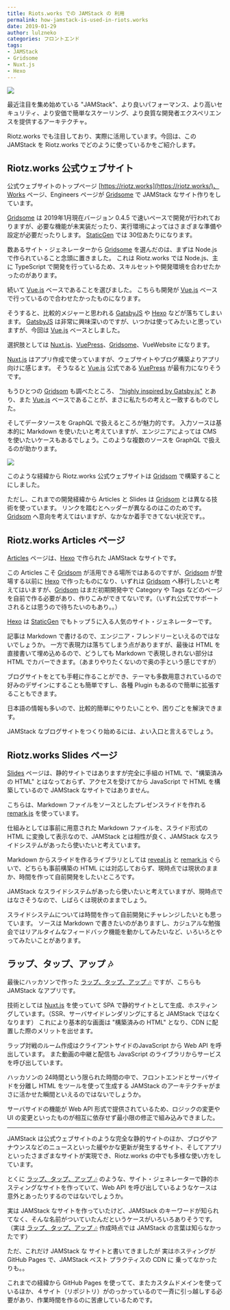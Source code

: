 ```yaml
---
title: Riots.works での JAMStack の 利用
permalink: how-jamstack-is-used-in-riots.works
date: 2019-01-29
author: lulzneko
categories: フロントエンド
tags:
- JAMStack
- Gridsome
- Nuxt.js
- Hexo
---
```


![](/articles/assets/lulzneko/serverless/jamstack.jpg)

最近注目を集め始めている "JAMStack"、より良いパフォーマンス、より高いセキュリティ、より安価で簡単なスケーリング、より良質な開発者エクスペリエンスを提供するアーキテクチャ。

Riotz.works でも注目しており、実際に活用しています。今回は、この JAMStack を Riotz.works でどのように使っているかをご紹介します。


## Riotz.works 公式ウェブサイト
公式ウェブサイトのトップページ [https://riotz.works](https://riotz.works/)、Works ページ、Engineers ページが [Gridsome](https://gridsome.org/) で JAMStack なサイト作りをしています。

[Gridsome](https://gridsome.org/) は 2019年1月現在バージョン 0.4.5 で速いペースで開発が行われておりますが、必要な機能が未実装だったり、実行環境によってはさまざまな準備や設定が必要だったりします。
[StaticGen](https://www.staticgen.com/) では 30位あたりになります。

数あるサイト・ジェネレーターから [Gridsome](https://gridsome.org/) を選んだのは、まずは Node.js で作られていること念頭に置きました。
これは Riotz.works では Node.js、主に TypeScript で開発を行っているため、スキルセットや開発環境を合わせたかったのがあります。

続いて [Vue.js](https://vuejs.org/) ベースであることを選びました。
こちらも開発が [Vue.js](https://vuejs.org/) ベースで行っているので合わせたかったものになります。

そうすると、比較的メジャーと思われる [GatsbyJS](https://www.gatsbyjs.org/) や [Hexo](https://hexo.io/) などが落ちてしまいます。
[GatsbyJS](https://www.gatsbyjs.org/) は非常に興味深いのですが、いつかは使ってみたいと思っていますが、今回は [Vue.js](https://vuejs.org/) ベースとしました。

選択肢としては [Nuxt.js](https://nuxtjs.org/)、[VuePress](https://vuepress.vuejs.org/)、[Gridsome](https://gridsome.org/)、VueWebsite になります。

[Nuxt.js](https://nuxtjs.org/) はアプリ作成で使っていますが、ウェブサイトやブログ構築よりアプリ向けに感じます。
そうなると [Vue.js](https://vuejs.org/) 公式である [VuePress](https://vuepress.vuejs.org/) が最有力になりそうです。

もうひとつの [Gridsom](https://gridsome.org/) も調べたところ、 ["highly inspired by Gatsby.js"](https://gridsome.org/blog/2018/10/10/say-hello-to-gridsome) とあり、また [Vue.js](https://vuejs.org/) ベースであることが、まさに私たちの考えと一致するものでした。

そしてデータソースを GraphQL で扱えるところが魅力的です。
入力ソースは基本的に Markdown を使いたいと考えていますが、エンジニアによっては CMS を使いたいケースもあるでしょう。このような複数のソースを GraphQL で扱えるのが助かります。

![](/articles/assets/lulzneko/serverless/jamstack/10.png)

このような経緯から Riotz.works 公式ウェブサイトは [Gridsom](https://gridsome.org/) で構築することにしました。

ただし、これまでの開発経緯から Articles と Slides は [Gridsom](https://gridsome.org/) とは異なる技術を使っています。
リンクを踏むとヘッダーが異なるのはこのためです。[Gridsom](https://gridsome.org/) へ意向を考えてはいますが、なかなか着手できてない状況です。。


## Riotz.works Articles ページ
[Articles](https://riotz.works/articles/) ページは、[Hexo](https://hexo.io/) で作られた JAMStack なサイトです。

この Articles こそ [Gridsom](https://gridsome.org/) が活用できる場所ではあるのですが、[Gridsom](https://gridsome.org/) が登場する以前に [Hexo](https://hexo.io/) で作ったものになり、いずれは [Gridsom](https://gridsome.org/) へ移行したいと考えてはいますが、[Gridsom](https://gridsome.org/) はまだ初期開発中で Category や Tags などのページを自前で作る必要があり、作りこみができてないです。（いずれ公式でサポートされるとは思うので待ちたいのもあり。。）

[Hexo](https://hexo.io/) は [StaticGen](https://www.staticgen.com/) でもトップ５に入る人気のサイト・ジェネレーターです。

記事は Markdown で書けるので、エンジニア・フレンドリーといえるのではないでしょうか。
一方で表現力は落ちてしまう点がありますが、最後は HTML を直接書いて埋め込めるので、どうしても Markdown で表現しきれない部分は HTML でカバーできます。（あまりやりたくないので奥の手という感じですが）

ブログサイトをとても手軽に作ることができ、テーマも多数用意されているので好みのデザインにすることも簡単ですし、各種 Plugin もあるので簡単に拡張することもできます。

日本語の情報も多いので、比較的簡単にやりたいことや、困りごとを解決できます。

JAMStack なブログサイトをつくり始めるには、よい入口と言えるでしょう。


## Riotz.works Slides ページ
[Slides](https://riotz.works/slides/) ページは、静的サイトではありますが完全に手組の HTML で、"構築済みの HTML" とはなっておらず、アクセスを受けてから JavaScript で HTML を構築しているので JAMStack なサイトではありません。

こちらは、Markdown ファイルをソースとしたプレゼンスライドを作れる [remark.js](https://remarkjs.com/) を使っています。

仕組みとしては事前に用意された Markdown ファイルを、スライド形式の HTML に変換して表示なので、JAMStack とは相性が良く、JAMStack なスライドシステムがあったら使いたいと考えています。

Markdown からスライドを作るライブラリとしては [reveal.js](https://revealjs.com/) と [remark.js](https://remarkjs.com/) ぐらいで、どちらも事前構築の HTML には対応しておらず、現時点では現状のままか、時間を作って自前開発をしたいところです。


JAMStack なスライドシステムがあったら使いたいと考えていますが、現時点ではなさそうなので、しばらくは現状のままでしょう。

スライドシステムについては時間を作って自前開発にチャレンジしたいとも思っています。
ソースは Markdown で書きたいのがありますし、カジュアルな勉強会ではリアルタイムなフィードバック機能を動かしてみたいなど、いろいろとやってみたいことがあります。


## ラップ、タップ、アップ 🎶
最後にハッカソンで作った [ラップ、タップ、アップ 🎶](https://riotz.works/rap-tap-app/) ですが、こちらも JAMStack なアプリです。

技術としては [Nuxt.js](https://nuxtjs.org/) を使っていて SPA で静的サイトとして生成、ホスティングしています。（SSR、サーバサイドレンダリングにすると JAMStack ではなくなります）
これにより基本的な画面は "構築済みの HTML" となり、CDN に配置した際のメリットを出せます。

ラップ対戦のルーム作成はクライアントサイドのJavaScript から Web API を呼出しています。
また動画の中継と配信も JavaScript のライブラリからサービスを呼び出しています。

ハッカソンの 24時間という限られた時間の中で、フロントエンドとサーバサイドを分離し HTML をツールを使って生成する JAMStack のアーキテクチャがまさに活かせた瞬間といえるのではないでしょうか。

サーバサイドの機能が Web API 形式で提供されているため、ロジックの変更や UI の変更といったものが相互に依存せず最小限の修正で組み込みできました。


----

JAMStack は公式ウェブサイトのような完全な静的サイトのほか、ブログやアナウンスなどのニュースといった緩やかな更新が発生するサイト、そしてアプリといったさまざまなサイトが実現でき、Riotz.works の中でも多様な使い方をしています。

とくに [ラップ、タップ、アップ 🎶](https://riotz.works/rap-tap-app/) のような、サイト・ジェネレーターで静的ホスティングなサイトを作っていて、Web API を呼び出しているようなケースは意外とあったりするのではないでしょうか。

実は JAMStack なサイトを作っていたけど、JAMStack のキーワードが知られてなく、そんな名前がついていたんだというケースがいろいろありそうです。（実は [ラップ、タップ、アップ 🎶](https://riotz.works/rap-tap-app/) 作成時点では JAMStack の言葉は知らなかったです）


ただ、これだけ JAMStack な サイトと書いてきましたが 実はホスティングが GitHub Pages で、JAMStack ベスト プラクティスの CDN に 乗ってなかったりも。。

これまでの経緯から GitHub Pages を使ってて、またカスタムドメインを使っているほか、４サイト（リポジトリ）がのっかっているので一斉に引っ越しする必要があり、作業時間を作るのに苦慮しているためです。
